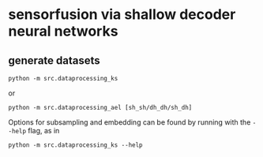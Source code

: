 # sensorfusion via shallow decoder neural networks


## generate datasets
```
python -m src.dataprocessing_ks
```
or 
```
python -m src.dataprocessing_ael [sh_sh/dh_dh/sh_dh]
```
Options for subsampling and embedding can be found by running with the `--help` flag, as in
```
python -m src.dataprocessing_ks --help
```